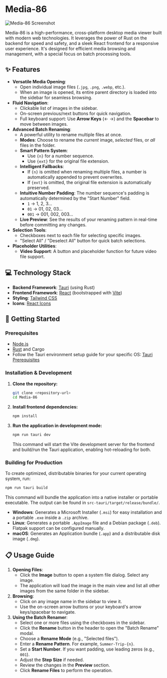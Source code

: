 # Media-86

![Media-86 Screenshot](https://i.imgur.com/rS2aG6J.jpeg)

Media-86 is a high-performance, cross-platform desktop media viewer built with modern web technologies. It leverages the power of Rust on the backend for speed and safety, and a sleek React frontend for a responsive user experience. It's designed for efficient media browsing and management, with a special focus on batch processing tools.

## ✨ Features

- **Versatile Media Opening**:
  - Open individual image files (`.jpg`, `.png`, `.webp`, etc.).
  - When an image is opened, its entire parent directory is loaded into the sidebar for seamless browsing.
- **Fluid Navigation**:
  - Clickable list of images in the sidebar.
  - On-screen previous/next buttons for quick navigation.
  - Full keyboard support: Use **Arrow Keys** (← →) and the **Spacebar** to move between images.
- **Advanced Batch Renaming**:
  - A powerful utility to rename multiple files at once.
  - **Modes**: Choose to rename the *current* image, *selected* files, or *all* files in the folder.
  - **Smart Pattern System**:
    - Use `{n}` for a number sequence.
    - Use `{ext}` for the original file extension.
  - **Intelligent Fallbacks**:
    - If `{n}` is omitted when renaming multiple files, a number is automatically appended to prevent overwrites.
    - If `{ext}` is omitted, the original file extension is automatically preserved.
  - **Intuitive Number Padding**: The number sequence's padding is automatically determined by the "Start Number" field.
    - `1` → 1, 2, 3...
    - `01` → 01, 02, 03...
    - `001` → 001, 002, 003...
  - **Live Preview**: See the results of your renaming pattern in real-time before committing any changes.
- **Selection Tools**:
  - Checkboxes next to each file for selecting specific images.
  - "Select All" / "Deselect All" button for quick batch selections.
- **Placeholder Utilities**:
  - **Video Support**: A button and placeholder function for future video file support.

## 💻 Technology Stack

- **Backend Framework**: [Tauri](https://tauri.app/) (using Rust)
- **Frontend Framework**: [React](https://reactjs.org/) (bootstrapped with [Vite](https://vitejs.dev/))
- **Styling**: [Tailwind CSS](https://tailwindcss.com/)
- **Icons**: [React Icons](https://react-icons.github.io/react-icons/)

## 🚀 Getting Started

### Prerequisites

- [Node.js](https://nodejs.org/en/)
- [Rust](https://www.rust-lang.org/tools/install) and Cargo
- Follow the Tauri environment setup guide for your specific OS: [Tauri Prerequisites](https://tauri.app/v1/guides/getting-started/prerequisites)

### Installation & Development

1.  **Clone the repository:**
    ```bash
    git clone <repository-url>
    cd Media-86
    ```

2.  **Install frontend dependencies:**
    ```bash
    npm install
    ```

3.  **Run the application in development mode:**
    ```bash
    npm run tauri dev
    ```
    This command will start the Vite development server for the frontend and build/run the Tauri application, enabling hot-reloading for both.

### Building for Production

To create optimized, distributable binaries for your current operating system, run:

```bash
npm run tauri build
```

This command will bundle the application into a native installer or portable executable. The output can be found in `src-tauri/target/release/bundle/`.

- **Windows**: Generates a Microsoft Installer (`.msi`) for easy installation and a portable `.exe` inside a `.zip` archive.
- **Linux**: Generates a portable `.AppImage` file and a Debian package (`.deb`). Flatpak support can be configured manually.
- **macOS**: Generates an Application bundle (`.app`) and a distributable disk image (`.dmg`).

## 📋 Usage Guide

1.  **Opening Files**:
    - Click the **Image** button to open a system file dialog. Select any image.
    - The application will load the image in the main view and list all other images from the same folder in the sidebar.
2.  **Browsing**:
    - Click on any image name in the sidebar to view it.
    - Use the on-screen arrow buttons or your keyboard's arrow keys/spacebar to navigate.
3.  **Using the Batch Renamer**:
    - Select one or more files using the checkboxes in the sidebar.
    - Click the **Rename** button in the header to open the "Batch Rename" modal.
    - Choose a **Rename Mode** (e.g., "Selected files").
    - Enter a **Rename Pattern**. For example, `Summer-Trip-{n}`.
    - Set a **Start Number**. If you want padding, use leading zeros (e.g., `001`).
    - Adjust the **Step Size** if needed.
    - Review the changes in the **Preview** section.
    - Click **Rename Files** to perform the operation.
